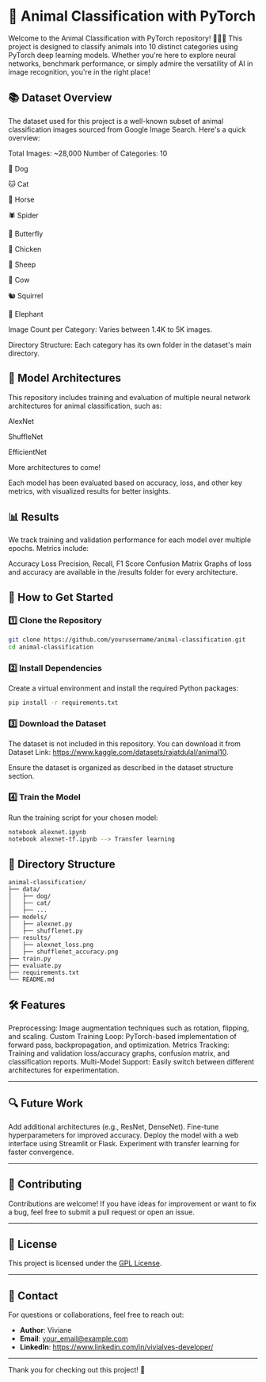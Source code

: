 # 🐾 Animal Classification with PyTorch
Welcome to the Animal Classification with PyTorch repository! 🦁🐶🐘 This project is designed to classify animals into 10 distinct categories using PyTorch deep learning models. Whether you're here to explore neural networks, benchmark performance, or simply admire the versatility of AI in image recognition, you're in the right place!

## 📚 **Dataset Overview**
The dataset used for this project is a well-known subset of animal classification images sourced from Google Image Search. Here's a quick overview:

Total Images: ~28,000
Number of Categories: 10

🐶 Dog

🐱 Cat

🐴 Horse

🕷️ Spider

🦋 Butterfly

🐔 Chicken

🐑 Sheep

🐄 Cow

🐿️ Squirrel

🐘 Elephant

Image Count per Category: Varies between 1.4K to 5K images.

Directory Structure: Each category has its own folder in the dataset's main directory.

## 🧠 **Model Architectures**
This repository includes training and evaluation of multiple neural network architectures for animal classification, such as:

AlexNet

ShuffleNet

EfficientNet

More architectures to come!

Each model has been evaluated based on accuracy, loss, and other key metrics, with visualized results for better insights.

## 📊 **Results**
We track training and validation performance for each model over multiple epochs. Metrics include:

Accuracy
Loss
Precision, Recall, F1 Score
Confusion Matrix
Graphs of loss and accuracy are available in the /results folder for every architecture.

## 🚀 **How to Get Started**
### 1️⃣ Clone the Repository
```bash
git clone https://github.com/yourusername/animal-classification.git
cd animal-classification
```
### 2️⃣ Install Dependencies
Create a virtual environment and install the required Python packages:
```bash
pip install -r requirements.txt
```
### 3️⃣ Download the Dataset
The dataset is not included in this repository. You can download it from Dataset Link: https://www.kaggle.com/datasets/rajatdulal/animal10.

Ensure the dataset is organized as described in the dataset structure section.

### 4️⃣ Train the Model
Run the training script for your chosen model:
```bash
notebook alexnet.ipynb
notebook alexnet-tf.ipynb --> Transfer learning
```

## 📁 **Directory Structure**
```
animal-classification/
├── data/
│   ├── dog/
│   ├── cat/
│   ├── ...
├── models/
│   ├── alexnet.py
│   ├── shufflenet.py
├── results/
│   ├── alexnet_loss.png
│   ├── shufflenet_accuracy.png
├── train.py
├── evaluate.py
├── requirements.txt
└── README.md
```

## 🛠️ **Features**
Preprocessing: Image augmentation techniques such as rotation, flipping, and scaling.
Custom Training Loop: PyTorch-based implementation of forward pass, backpropagation, and optimization.
Metrics Tracking: Training and validation loss/accuracy graphs, confusion matrix, and classification reports.
Multi-Model Support: Easily switch between different architectures for experimentation.

---

## 🔍 **Future Work**
Add additional architectures (e.g., ResNet, DenseNet).
Fine-tune hyperparameters for improved accuracy.
Deploy the model with a web interface using Streamlit or Flask.
Experiment with transfer learning for faster convergence.

---

## 🤝 **Contributing**
Contributions are welcome! If you have ideas for improvement or want to fix a bug, feel free to submit a pull request or open an issue.

---

## 📜 **License**
This project is licensed under the [GPL License](LICENSE).

---

## 📧 **Contact**
For questions or collaborations, feel free to reach out:
- **Author**: Viviane
- **Email**: your_email@example.com
- **LinkedIn**: https://www.linkedin.com/in/vivialves-developer/

---

Thank you for checking out this project! 🌟